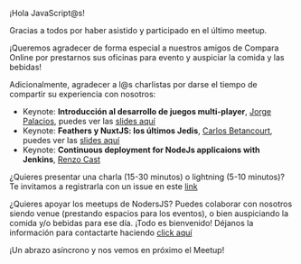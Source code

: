 ¡Hola JavaScript@s! 

Gracias a todos por haber asistido y participado en el último meetup.

¡Queremos agradecer de forma especial a nuestros amigos de Compara Online por prestarnos sus oficinas para evento y auspiciar la comida y las bebidas!

Adicionalmente, agradecer a l@s charlistas por darse el tiempo de compartir su experiencia con nosotros:

- Keynote: **Introducción al desarrollo de juegos multi-player**, [Jorge Palacios](https://github.com/pctroll), puedes ver las [slides aquí](https://github.com/Noders/Meetups/files/2135189/Introduccion.a.juegos.multiplayer.pdf)
- Keynote: **Feathers y NuxtJS: los últimos Jedis**, [Carlos Betancourt](https://github.com/betacar), puedes ver las [slides aquí](https://github.com/betacar/feathers-nuxt-realtime)
- Keynote: **Continuous deployment for NodeJs applicaions with Jenkins**, [Renzo Cast](https://github.com/sosongo)

¿Quieres presentar una charla (15-30 minutos) o lightning (5-10 minutos)? Te invitamos a registrarla con un issue en este [link](https://github.com/Noders/Meetups/issues/new)

¿Quieres apoyar los meetups de NodersJS? Puedes colaborar con nosotros siendo venue (prestando espacios para los eventos),  o bien auspiciando la comida y/o bebidas para ese día. ¡Todo es bienvenido! Déjanos la información para contactarte haciendo [click aquí](https://github.com/Noders/Meetups/issues/new) 

¡Un abrazo asíncrono y nos vemos en próximo el Meetup!
